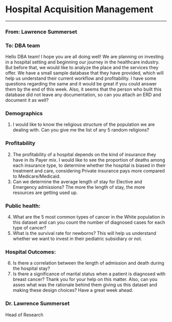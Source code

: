# Hospital Acquisition Management

----------
### From: Lawrence Summerset
### To: DBA team
Hello DBA team!  I hope you are all doing well! We are planning on investing in a hospital setting and beginning our journey in the healthcare industry. But before that, we would like to analyze the place and the services they offer. We have a small sample database that they have provided, which will help us understand their current workflow and profitability. 
I have some questions regarding the same and it would be great if you could answer them by the end of this week. Also, it seems that the person who built this database did not leave any documentation, so can you attach an ERD and document it as well?
### Demographics
1.	I would like to know the religious structure of the population we are dealing with. Can you give me the list of any 5 random religions?
### Profitability
2.	The profitability of a hospital depends on the kind of insurance they have in its Payer mix. I would like to see the proportion of deaths among each insurance type, to determine whether the hospital is biased in their treatment and care, considering Private insurance pays more compared to Medicare/Medicaid.
3.	Can we determine the average length of stay for Elective and Emergency admissions? The more the length of stay, the more resources are getting used up.
### Public health:
4.	What are the 5 most common types of cancer in the White population in this dataset and can you count the number of diagnosed cases for each type of cancer?
5.	What is the survival rate for newborns? This will help us understand whether we want to invest in their pediatric subsidiary or not.
### Hospital Outcomes:
6.	Is there a correlation between the length of admission and death during the hospital stay?
7.	Is there a significance of marital status when a patient is diagnosed with breast cancer?
Thank you for your help on this matter. Also, can you asses what was the rationale behind them giving us this dataset and making these design choices? 
Have a great week ahead.

### Dr. Lawrence Summerset
Head of Research

